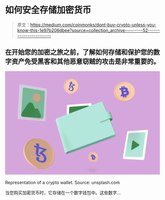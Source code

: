 # 如何安全存储加密货币

> 原文：<https://medium.com/coinmonks/dont-buy-crypto-unless-you-know-this-1e97b206dbee?source=collection_archive---------52----------------------->

## 在开始您的加密之旅之前，了解如何存储和保护您的数字资产免受黑客和其他恶意窃贼的攻击是非常重要的。

![](img/770e55dccba4f9e29ffde1e6eef9e648.png)

Representation of a crypto wallet. Source: unsplash.com

当您购买加密货币时，它存储在一个数字钱包中。这些数字…